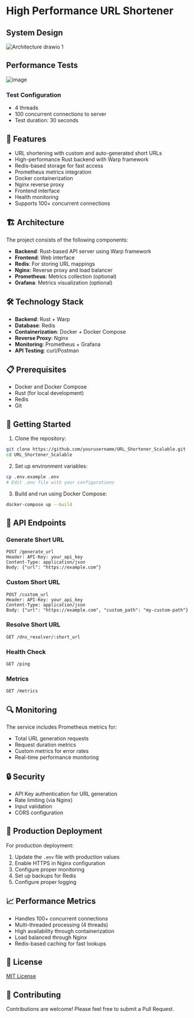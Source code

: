 # High Performance URL Shortener

## System Design
![Architecture drawio 1](https://github.com/user-attachments/assets/26589b0b-8c49-4655-ab90-74bd6097b373)

## Performance Tests
![image](https://github.com/user-attachments/assets/b30d3036-91b9-4b18-87b4-d88dcb576870)

### Test Configuration
- 4 threads
- 100 concurrent connections to server
- Test duration: 30 seconds

## 🚀 Features

- URL shortening with custom and auto-generated short URLs
- High-performance Rust backend with Warp framework
- Redis-based storage for fast access
- Prometheus metrics integration
- Docker containerization
- Nginx reverse proxy
- Frontend interface
- Health monitoring
- Supports 100+ concurrent connections

## 🏗️ Architecture

The project consists of the following components:

- **Backend**: Rust-based API server using Warp framework
- **Frontend**: Web interface
- **Redis**: For storing URL mappings
- **Nginx**: Reverse proxy and load balancer
- **Prometheus**: Metrics collection (optional)
- **Grafana**: Metrics visualization (optional)

## 🛠️ Technology Stack

- **Backend**: Rust + Warp
- **Database**: Redis
- **Containerization**: Docker + Docker Compose
- **Reverse Proxy**: Nginx
- **Monitoring**: Prometheus + Grafana
- **API Testing**: curl/Postman

## 📋 Prerequisites

- Docker and Docker Compose
- Rust (for local development)
- Redis
- Git

## 🚀 Getting Started

1. Clone the repository:
```bash
git clone https://github.com/yourusername/URL_Shortener_Scalable.git
cd URL_Shortener_Scalable
```

2. Set up environment variables:
```bash
cp .env.example .env
# Edit .env file with your configurations
```

3. Build and run using Docker Compose:
```bash
docker-compose up --build
```

## 🔌 API Endpoints

### Generate Short URL
```
POST /generate_url
Header: API-Key: your_api_key
Content-Type: application/json
Body: {"url": "https://example.com"}
```

### Custom Short URL
```
POST /custom_url
Header: API-Key: your_api_key
Content-Type: application/json
Body: {"url": "https://example.com", "custom_path": "my-custom-path"}
```

### Resolve Short URL
```
GET /dns_resolver/:short_url
```

### Health Check
```
GET /ping
```

### Metrics
```
GET /metrics
```

## 🔍 Monitoring

The service includes Prometheus metrics for:
- Total URL generation requests
- Request duration metrics
- Custom metrics for error rates
- Real-time performance monitoring

## 🔒 Security

- API Key authentication for URL generation
- Rate limiting (via Nginx)
- Input validation
- CORS configuration

## 🚀 Production Deployment

For production deployment:
1. Update the `.env` file with production values
2. Enable HTTPS in Nginx configuration
3. Configure proper monitoring
4. Set up backups for Redis
5. Configure proper logging

## 📈 Performance Metrics

- Handles 100+ concurrent connections
- Multi-threaded processing (4 threads)
- High availability through containerization
- Load balanced through Nginx
- Redis-based caching for fast lookups

## 📝 License

[MIT License](LICENSE)

## 🤝 Contributing

Contributions are welcome! Please feel free to submit a Pull Request.
